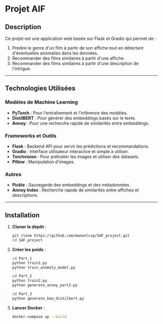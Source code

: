 # Projet AIF

## Description

Ce projet est une application web basée sur Flask et Gradio qui permet de :
1. Prédire le genre d'un film à partir de son affiche tout en détectant d'éventuelles anomalies dans les données.
2. Recommander des films similaires à partir d'une affiche.
3. Recommander des films similaires à partir d'une description de l'intrigue.

---

## Technologies Utilisées

### Modèles de Machine Learning
- **PyTorch** : Pour l'entraînement et l'inférence des modèles.
- **DistilBERT** : Pour générer des embeddings basés sur le texte.
- **Annoy** : Pour une recherche rapide de similarités entre embeddings.

### Frameworks et Outils
- **Flask** : Backend API pour servir les prédictions et recommandations.
- **Gradio** : Interface utilisateur interactive et simple à utiliser.
- **Torchvision** : Pour prétraiter les images et utiliser des datasets.
- **Pillow** : Manipulation d'images.

### Autres
- **Pickle** : Sauvegarde des embeddings et des métadonnées.
- **Annoy Index** : Recherche rapide de similarités entre affiches et descriptions.

---

## Installation

1. **Cloner le dépôt** :
   ```bash
   git clone https://github.com/manonlcvp/IAF_project.git
   cd IAF_project
   ```

2. **Créer les poids** :
   ```bash
   cd Part_1
   python train1.py
   python train_anomaly_model.py
   ```
   ```bash
   cd Part_2
   python train2.py
   python generate_annoy_part2.py
   ```
   ```bash
   cd Part_3
   python generate_bow_distilbert.py
   ```

3. **Lancer Docker** :
   ```bash
   docker-compose up --build
   ```